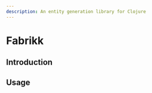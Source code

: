 ```yaml
---
description: An entity generation library for Clojure
---
```


# Fabrikk

## Introduction

## Usage
